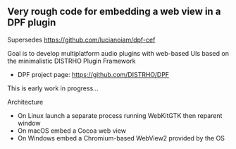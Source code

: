 Very rough code for embedding a web view in a DPF plugin
--------------------------------------------------------

Supersedes https://github.com/lucianoiam/dpf-cef

Goal is to develop multiplatform audio plugins with web-based UIs based on the
minimalistic DISTRHO Plugin Framework

* DPF project page: https://github.com/DISTRHO/DPF

This is early work in progress...


Architecture

* On Linux launch a separate process running WebKitGTK then reparent window
* On macOS embed a Cocoa web view
* On Windows embed a Chromium-based WebView2 provided by the OS
